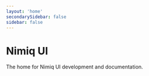 ```yaml
---
layout: 'home'
secondarySidebar: false
sidebar: false
---
```


# Nimiq UI

The home for Nimiq UI development and documentation.
